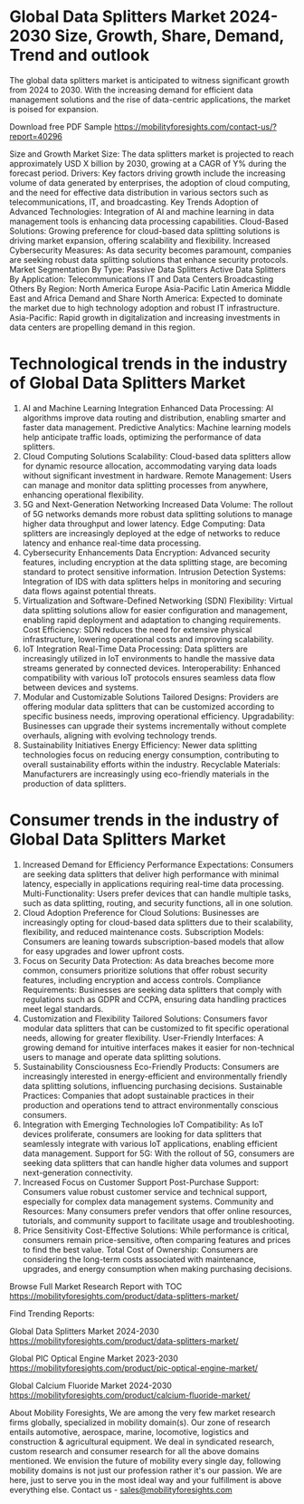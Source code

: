 

# Global Data Splitters Market 2024-2030 Size, Growth, Share, Demand, Trend and outlook
The global data splitters market is anticipated to witness significant growth from 2024 to 2030. With the increasing demand for efficient data management solutions and the rise of data-centric applications, the market is poised for expansion.

Download free PDF Sample https://mobilityforesights.com/contact-us/?report=40296 

Size and Growth
Market Size: The data splitters market is projected to reach approximately USD X billion by 2030, growing at a CAGR of Y% during the forecast period.
Drivers: Key factors driving growth include the increasing volume of data generated by enterprises, the adoption of cloud computing, and the need for effective data distribution in various sectors such as telecommunications, IT, and broadcasting.
Key Trends
Adoption of Advanced Technologies: Integration of AI and machine learning in data management tools is enhancing data processing capabilities.
Cloud-Based Solutions: Growing preference for cloud-based data splitting solutions is driving market expansion, offering scalability and flexibility.
Increased Cybersecurity Measures: As data security becomes paramount, companies are seeking robust data splitting solutions that enhance security protocols.
Market Segmentation
By Type:
Passive Data Splitters
Active Data Splitters
By Application:
Telecommunications
IT and Data Centers
Broadcasting
Others
By Region:
North America
Europe
Asia-Pacific
Latin America
Middle East and Africa
Demand and Share
North America: Expected to dominate the market due to high technology adoption and robust IT infrastructure.
Asia-Pacific: Rapid growth in digitalization and increasing investments in data centers are propelling demand in this region.

# Technological trends in the industry of Global Data Splitters Market
1. AI and Machine Learning Integration
Enhanced Data Processing: AI algorithms improve data routing and distribution, enabling smarter and faster data management.
Predictive Analytics: Machine learning models help anticipate traffic loads, optimizing the performance of data splitters.
2. Cloud Computing Solutions
Scalability: Cloud-based data splitters allow for dynamic resource allocation, accommodating varying data loads without significant investment in hardware.
Remote Management: Users can manage and monitor data splitting processes from anywhere, enhancing operational flexibility.
3. 5G and Next-Generation Networking
Increased Data Volume: The rollout of 5G networks demands more robust data splitting solutions to manage higher data throughput and lower latency.
Edge Computing: Data splitters are increasingly deployed at the edge of networks to reduce latency and enhance real-time data processing.
4. Cybersecurity Enhancements
Data Encryption: Advanced security features, including encryption at the data splitting stage, are becoming standard to protect sensitive information.
Intrusion Detection Systems: Integration of IDS with data splitters helps in monitoring and securing data flows against potential threats.
5. Virtualization and Software-Defined Networking (SDN)
Flexibility: Virtual data splitting solutions allow for easier configuration and management, enabling rapid deployment and adaptation to changing requirements.
Cost Efficiency: SDN reduces the need for extensive physical infrastructure, lowering operational costs and improving scalability.
6. IoT Integration
Real-Time Data Processing: Data splitters are increasingly utilized in IoT environments to handle the massive data streams generated by connected devices.
Interoperability: Enhanced compatibility with various IoT protocols ensures seamless data flow between devices and systems.
7. Modular and Customizable Solutions
Tailored Designs: Providers are offering modular data splitters that can be customized according to specific business needs, improving operational efficiency.
Upgradability: Businesses can upgrade their systems incrementally without complete overhauls, aligning with evolving technology trends.
8. Sustainability Initiatives
Energy Efficiency: Newer data splitting technologies focus on reducing energy consumption, contributing to overall sustainability efforts within the industry.
Recyclable Materials: Manufacturers are increasingly using eco-friendly materials in the production of data splitters.


# Consumer trends in the industry of Global Data Splitters Market
1. Increased Demand for Efficiency
Performance Expectations: Consumers are seeking data splitters that deliver high performance with minimal latency, especially in applications requiring real-time data processing.
Multi-Functionality: Users prefer devices that can handle multiple tasks, such as data splitting, routing, and security functions, all in one solution.
2. Cloud Adoption
Preference for Cloud Solutions: Businesses are increasingly opting for cloud-based data splitters due to their scalability, flexibility, and reduced maintenance costs.
Subscription Models: Consumers are leaning towards subscription-based models that allow for easy upgrades and lower upfront costs.
3. Focus on Security
Data Protection: As data breaches become more common, consumers prioritize solutions that offer robust security features, including encryption and access controls.
Compliance Requirements: Businesses are seeking data splitters that comply with regulations such as GDPR and CCPA, ensuring data handling practices meet legal standards.
4. Customization and Flexibility
Tailored Solutions: Consumers favor modular data splitters that can be customized to fit specific operational needs, allowing for greater flexibility.
User-Friendly Interfaces: A growing demand for intuitive interfaces makes it easier for non-technical users to manage and operate data splitting solutions.
5. Sustainability Consciousness
Eco-Friendly Products: Consumers are increasingly interested in energy-efficient and environmentally friendly data splitting solutions, influencing purchasing decisions.
Sustainable Practices: Companies that adopt sustainable practices in their production and operations tend to attract environmentally conscious consumers.
6. Integration with Emerging Technologies
IoT Compatibility: As IoT devices proliferate, consumers are looking for data splitters that seamlessly integrate with various IoT applications, enabling efficient data management.
Support for 5G: With the rollout of 5G, consumers are seeking data splitters that can handle higher data volumes and support next-generation connectivity.
7. Increased Focus on Customer Support
Post-Purchase Support: Consumers value robust customer service and technical support, especially for complex data management systems.
Community and Resources: Many consumers prefer vendors that offer online resources, tutorials, and community support to facilitate usage and troubleshooting.
8. Price Sensitivity
Cost-Effective Solutions: While performance is critical, consumers remain price-sensitive, often comparing features and prices to find the best value.
Total Cost of Ownership: Consumers are considering the long-term costs associated with maintenance, upgrades, and energy consumption when making purchasing decisions.

Browse Full Market Research Report with TOC https://mobilityforesights.com/product/data-splitters-market/ 

Find Trending Reports:

Global Data Splitters Market 2024-2030 https://mobilityforesights.com/product/data-splitters-market/ 

Global PIC Optical Engine Market 2023-2030 https://mobilityforesights.com/product/pic-optical-engine-market/ 

Global Calcium Fluoride Market 2024-2030 https://mobilityforesights.com/product/calcium-fluoride-market/ 


About Mobility Foresights,
We are among the very few market research firms globally, specialized in mobility domain(s). Our zone of research entails automotive, aerospace, marine, locomotive, logistics and construction & agricultural equipment. We deal in syndicated research, custom research and consumer research for all the above domains mentioned.
We envision the future of mobility every single day, following mobility domains is not just our profession rather it's our passion. We are here, just to serve you in the most ideal way and your fulfillment is above everything else. Contact us -  sales@mobilityforesights.com 








